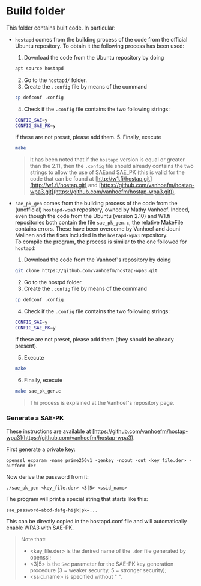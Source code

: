 # Build folder
This folder contains built code. In particular:
- `hostapd` comes from the building process of the code from the official Ubuntu repository.
    To obtain it the following process has been used:
    1. Download the code from the Ubuntu repository by doing
    ```bash
    apt source hostapd
    ```
    2. Go to the `hostapd/` folder.
    3. Create the `.config` file by means of the command
    ```bash
    cp defconf .config
    ```
    4. Check if the `.config` file contains the two following strings:
    ```bash
    CONFIG_SAE=y
    CONFIG_SAE_PK=y
    ```
    If these are not preset, please add them.
    5. Finally, execute
    ```bash
    make
    ```
    > It has been noted that if the `hostapd` version is equal or greater than the 2.11,
    > then the `.config` file should already contains the two strings to allow the use of SAEand SAE_PK
    > (this is valid for the code that can be found at [http://w1.fi/hostap.git](http://w1.fi/hostap.git)
    > and [https://github.com/vanhoefm/hostap-wpa3.git](https://github.com/vanhoefm/hostap-wpa3.git)).
- `sae_pk_gen` comes from the building process of the code from the (unofficial) `hostapd-wpa3` repository,
    owned by Mathy Vanhoef. Indeed, even though the code from the Ubuntu (version 2.10) and W1.fi repositories
    both contain the file `sae_pk_gen.c`, the relative MakeFile contains errors. These have been overcome by
    Vanhoef and Jouni Malinen and the fixes included in the `hostapd-wpa3` repository.<br>
    To compile the program, the process is similar to the one followed for `hostapd`:
    1. Download the code from the Vanhoef's repository by doing
    ```bash
    git clone https://github.com/vanhoefm/hostap-wpa3.git
    ```
    2. Go to the hostpd folder.
    3. Create the `.config` file by means of the command
    ```bash
    cp defconf .config
    ```
    4. Check if the `.config` file contains the two following strings:
    ```bash
    CONFIG_SAE=y
    CONFIG_SAE_PK=y
    ```
    If these are not preset, please add them (they should be already present).
  
    5. Execute
    ```bash
    make
    ```
    6. Finally, execute
    ```bash
    make sae_pk_gen.c
    ```
    > Thi process is explained at the Vanhoef's repository page.


### Generate a SAE-PK
These instructions are available at [https://github.com/vanhoefm/hostap-wpa3](https://github.com/vanhoefm/hostap-wpa3).

First generate a private key:
```
openssl ecparam -name prime256v1 -genkey -noout -out <key_file.der> -outform der
```
Now derive the password from it:
```
./sae_pk_gen <key_file.der> <3|5> <ssid_name>
```
The program will print a special string that starts like this:
```
sae_password=abcd-defg-hijk|pk=...
```
This can be directly copied in the hostapd.conf file and will automatically enable WPA3 with SAE-PK.
> Note that:
> - <key_file.der> is the derired name of the `.der` file generated by openssl;
> - <3|5> is the `Sec` parameter for the SAE-PK key generation procedure (3 = weaker security, 5 = stronger security);
> - <ssid_name> is specified without " ".
